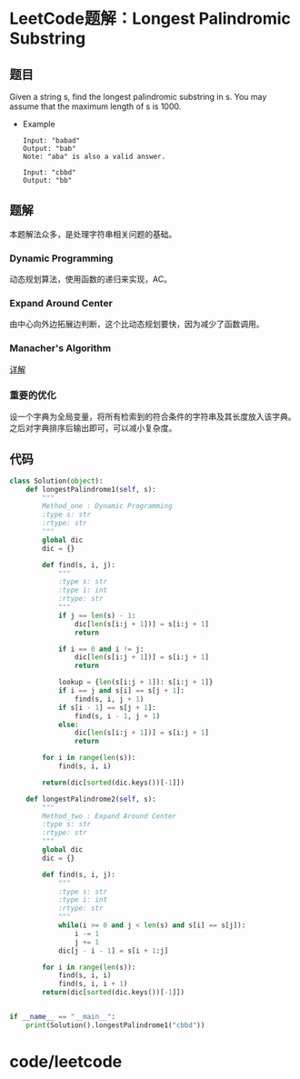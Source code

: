# LeetCode题解：Longest Palindromic Substring

## 题目

Given a string s, find the longest palindromic substring in s. You may assume that the maximum length of s is 1000.

-   Example

        Input: "babad"
        Output: "bab"
        Note: "aba" is also a valid answer.

        Input: "cbbd"
        Output: "bb"

## 题解

本题解法众多，是处理字符串相关问题的基础。

### Dynamic Programming

动态规划算法，使用函数的递归来实现，AC。

### Expand Around Center

由中心向外边拓展边判断，这个比动态规划要快，因为减少了函数调用。

### Manacher's Algorithm

[详解](http://blog.csdn.net/zzran/article/details/8517653)

### 重要的优化

设一个字典为全局变量，将所有检索到的符合条件的字符串及其长度放入该字典。之后对字典排序后输出即可，可以减小复杂度。

## 代码

```python
class Solution(object):
    def longestPalindrome1(self, s):
        """
        Method_one : Dynamic Programming
        :type s: str
        :rtype: str
        """
        global dic
        dic = {}

        def find(s, i, j):
            """
            :type s: str
            :type i: int
            :rtype: str
            """
            if j == len(s) - 1:
                dic[len(s[i:j + 1])] = s[i:j + 1]
                return

            if i == 0 and i != j:
                dic[len(s[i:j + 1])] = s[i:j + 1]
                return

            lookup = {len(s[i:j + 1]): s[i:j + 1]}
            if i == j and s[i] == s[j + 1]:
                find(s, i, j + 1)
            if s[i - 1] == s[j + 1]:
                find(s, i - 1, j + 1)
            else:
                dic[len(s[i:j + 1])] = s[i:j + 1]
                return

        for i in range(len(s)):
            find(s, i, i)

        return(dic[sorted(dic.keys())[-1]])

    def longestPalindrome2(self, s):
        """
        Method_two : Expand Around Center
        :type s: str
        :rtype: str
        """
        global dic
        dic = {}

        def find(s, i, j):
            """
            :type s: str
            :type i: int
            :rtype: str
            """
            while(i >= 0 and j < len(s) and s[i] == s[j]):
                i -= 1
                j += 1
            dic[j - i - 1] = s[i + 1:j]

        for i in range(len(s)):
            find(s, i, i)
            find(s, i, i + 1)
        return(dic[sorted(dic.keys())[-1]])


if __name__ == "__main__":
    print(Solution().longestPalindrome1("cbbd"))
```

# code/leetcode
